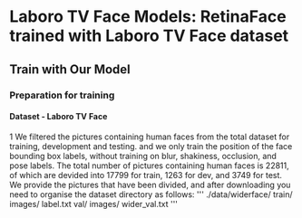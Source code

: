 Laboro TV Face Models: RetinaFace trained with Laboro TV Face dataset
======

Train with Our Model
---
### Preparation for training<br>
#### Dataset - Laboro TV Face <br>
1 We filtered the pictures containing human faces from the total dataset for training, development and testing. and we only train the position of the face bounding box labels, without training on blur, shakiness, occlusion, and pose labels. The total number of pictures containing human faces is 22811, of which are devided into 17799 for train, 1263 for dev, and 3749 for test.<br>
We provide the pictures that have been divided, and after downloading you need to organise the dataset directory as follows:
'''
./data/widerface/
    train/
      images/
      label.txt
    val/
      images/
      wider_val.txt
'''



